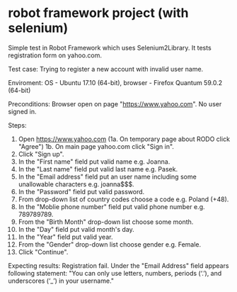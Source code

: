 # robot framework project (with selenium)
Simple test in Robot Framework which uses Selenium2Library.
It tests registration form on yahoo.com.

Test case: Trying to register a new account with invalid user name.

Enviroment: OS - Ubuntu 17.10 (64-bit), browser - Firefox Quantum 59.0.2 (64-bit)

Preconditions:
Browser open on page "https://www.yahoo.com". No user signed in.

Steps:
1. Open https://www.yahoo.com
    (1a. On temporary page about RODO click "Agree")
     1b. On main page yahoo.com click "Sign in".
2. Click "Sign up".
3. In the "First name" field put valid name e.g. Joanna.
4. In the "Last name" field put valid last name e.g. Pasek.
5. In the "Email address" field put an user name including some unallowable characters e.g. joanna$$$.
6. In the "Password" field put valid password.
7. From drop-down list of country codes choose a code e.g. Poland (+48).
8. In the "Moblie phone number" field put valid phone number e.g. 789789789.
9. From the "Birth Month" drop-down list choose some month.
10. In the "Day" field put valid month's day.
11. In the "Year" field put valid year.
12. From the "Gender" drop-down list choose gender e.g. Female.
13. Click "Continue".

Expecting results:
Registration fail.
Under the "Email Address" field appears following statement: "You can only use letters, numbers, periods (‘.’), and underscores (‘_’) in your username."
